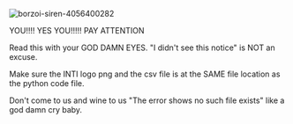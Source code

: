 ![borzoi-siren-4056400282](https://github.com/user-attachments/assets/9282b48f-e6be-4fe0-934d-2b0546a29c38)

YOU!!!! YES YOU!!!!! PAY ATTENTION

Read this with your GOD DAMN EYES. "I didn't see this notice" is NOT an excuse.


Make sure the INTI logo png and the csv file is at the SAME file location as the python code file. 

Don't come to us and wine to us "The error shows no such file exists" like a god damn cry baby. 
